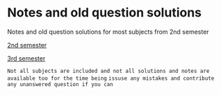 # Notes and old question solutions

Notes and old question solutions for most subjects from 2nd semester

[2nd semester](#)

[3rd semester](https://github.com/Alson33/Notes_Old_question_solutions/tree/master/3rd-Semester)

`Not all subjects are included and not all solutions and notes are available too for the time being`
`issuse any mistakes and contribute any unanswered question if you can`
